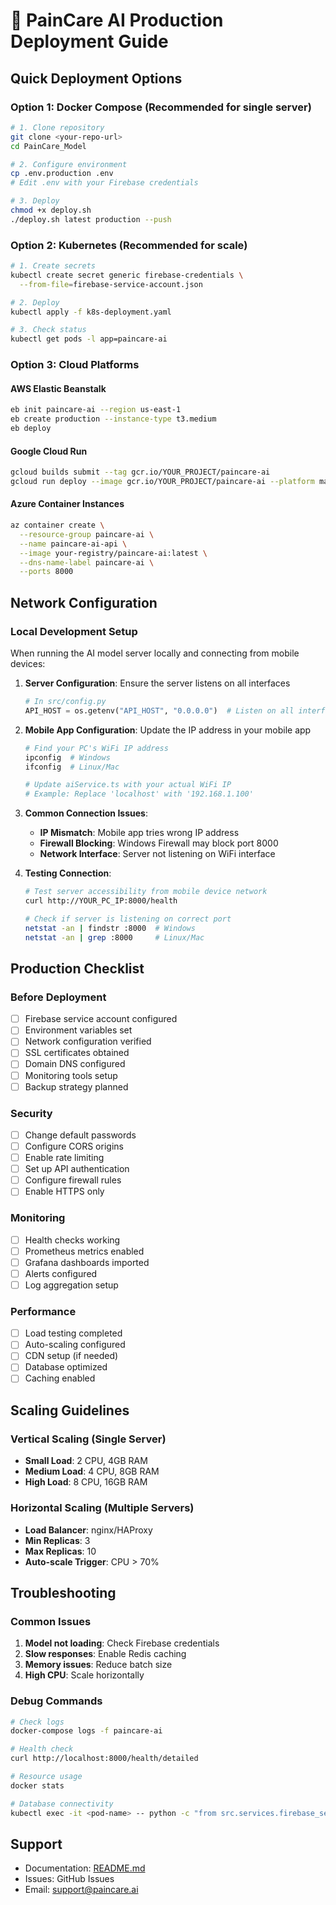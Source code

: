 # 🚀 PainCare AI Production Deployment Guide

## Quick Deployment Options

### Option 1: Docker Compose (Recommended for single server)
```bash
# 1. Clone repository
git clone <your-repo-url>
cd PainCare_Model

# 2. Configure environment
cp .env.production .env
# Edit .env with your Firebase credentials

# 3. Deploy
chmod +x deploy.sh
./deploy.sh latest production --push
```

### Option 2: Kubernetes (Recommended for scale)
```bash
# 1. Create secrets
kubectl create secret generic firebase-credentials \
  --from-file=firebase-service-account.json

# 2. Deploy
kubectl apply -f k8s-deployment.yaml

# 3. Check status
kubectl get pods -l app=paincare-ai
```

### Option 3: Cloud Platforms

#### AWS Elastic Beanstalk
```bash
eb init paincare-ai --region us-east-1
eb create production --instance-type t3.medium
eb deploy
```

#### Google Cloud Run
```bash
gcloud builds submit --tag gcr.io/YOUR_PROJECT/paincare-ai
gcloud run deploy --image gcr.io/YOUR_PROJECT/paincare-ai --platform managed
```

#### Azure Container Instances
```bash
az container create \
  --resource-group paincare-ai \
  --name paincare-ai-api \
  --image your-registry/paincare-ai:latest \
  --dns-name-label paincare-ai \
  --ports 8000
```

## Network Configuration

### Local Development Setup
When running the AI model server locally and connecting from mobile devices:

1. **Server Configuration**: Ensure the server listens on all interfaces
   ```python
   # In src/config.py
   API_HOST = os.getenv("API_HOST", "0.0.0.0")  # Listen on all interfaces
   ```

2. **Mobile App Configuration**: Update the IP address in your mobile app
   ```bash
   # Find your PC's WiFi IP address
   ipconfig  # Windows
   ifconfig  # Linux/Mac
   
   # Update aiService.ts with your actual WiFi IP
   # Example: Replace 'localhost' with '192.168.1.100'
   ```

3. **Common Connection Issues**:
   - **IP Mismatch**: Mobile app tries wrong IP address
   - **Firewall Blocking**: Windows Firewall may block port 8000
   - **Network Interface**: Server not listening on WiFi interface

4. **Testing Connection**:
   ```bash
   # Test server accessibility from mobile device network
   curl http://YOUR_PC_IP:8000/health
   
   # Check if server is listening on correct port
   netstat -an | findstr :8000  # Windows
   netstat -an | grep :8000     # Linux/Mac
   ```

## Production Checklist

### Before Deployment
- [ ] Firebase service account configured
- [ ] Environment variables set
- [ ] Network configuration verified
- [ ] SSL certificates obtained
- [ ] Domain DNS configured
- [ ] Monitoring tools setup
- [ ] Backup strategy planned

### Security
- [ ] Change default passwords
- [ ] Configure CORS origins
- [ ] Enable rate limiting
- [ ] Set up API authentication
- [ ] Configure firewall rules
- [ ] Enable HTTPS only

### Monitoring
- [ ] Health checks working
- [ ] Prometheus metrics enabled
- [ ] Grafana dashboards imported
- [ ] Alerts configured
- [ ] Log aggregation setup

### Performance
- [ ] Load testing completed
- [ ] Auto-scaling configured
- [ ] CDN setup (if needed)
- [ ] Database optimized
- [ ] Caching enabled

## Scaling Guidelines

### Vertical Scaling (Single Server)
- **Small Load**: 2 CPU, 4GB RAM
- **Medium Load**: 4 CPU, 8GB RAM  
- **High Load**: 8 CPU, 16GB RAM

### Horizontal Scaling (Multiple Servers)
- **Load Balancer**: nginx/HAProxy
- **Min Replicas**: 3
- **Max Replicas**: 10
- **Auto-scale Trigger**: CPU > 70%

## Troubleshooting

### Common Issues
1. **Model not loading**: Check Firebase credentials
2. **Slow responses**: Enable Redis caching
3. **Memory issues**: Reduce batch size
4. **High CPU**: Scale horizontally

### Debug Commands
```bash
# Check logs
docker-compose logs -f paincare-ai

# Health check
curl http://localhost:8000/health/detailed

# Resource usage
docker stats

# Database connectivity
kubectl exec -it <pod-name> -- python -c "from src.services.firebase_service import FirebaseService; fs = FirebaseService(); print('Connected!' if fs.db else 'Failed!')"
```

## Support
- Documentation: [README.md](README.md)
- Issues: GitHub Issues
- Email: support@paincare.ai
